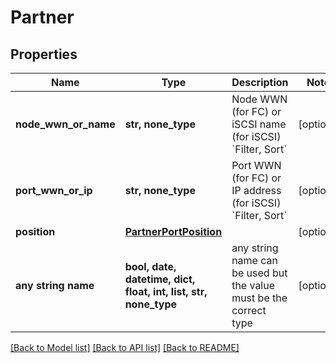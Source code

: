 # Partner


## Properties
Name | Type | Description | Notes
------------ | ------------- | ------------- | -------------
**node_wwn_or_name** | **str, none_type** | Node WWN (for FC) or iSCSI name (for iSCSI)  &#x60;Filter, Sort&#x60; | [optional] 
**port_wwn_or_ip** | **str, none_type** | Port WWN (for FC) or IP address (for iSCSI)  &#x60;Filter, Sort&#x60; | [optional] 
**position** | [**PartnerPortPosition**](PartnerPortPosition.md) |  | [optional] 
**any string name** | **bool, date, datetime, dict, float, int, list, str, none_type** | any string name can be used but the value must be the correct type | [optional]

[[Back to Model list]](../README.md#documentation-for-models) [[Back to API list]](../README.md#documentation-for-api-endpoints) [[Back to README]](../README.md)


